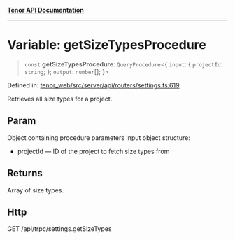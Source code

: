 [**Tenor API Documentation**](../../README.md)

***

# Variable: getSizeTypesProcedure

> `const` **getSizeTypesProcedure**: `QueryProcedure`\<\{ `input`: \{ `projectId`: `string`; \}; `output`: `number`[]; \}\>

Defined in: [tenor\_web/src/server/api/routers/settings.ts:619](https://github.com/Apantli/Tenor/blob/b33873959b5093fc3e3d66ac4f230a78a6395bbd/tenor_web/src/server/api/routers/settings.ts#L619)

Retrieves all size types for a project.

## Param

Object containing procedure parameters
Input object structure:
- projectId — ID of the project to fetch size types from

## Returns

Array of size types.

## Http

GET /api/trpc/settings.getSizeTypes
